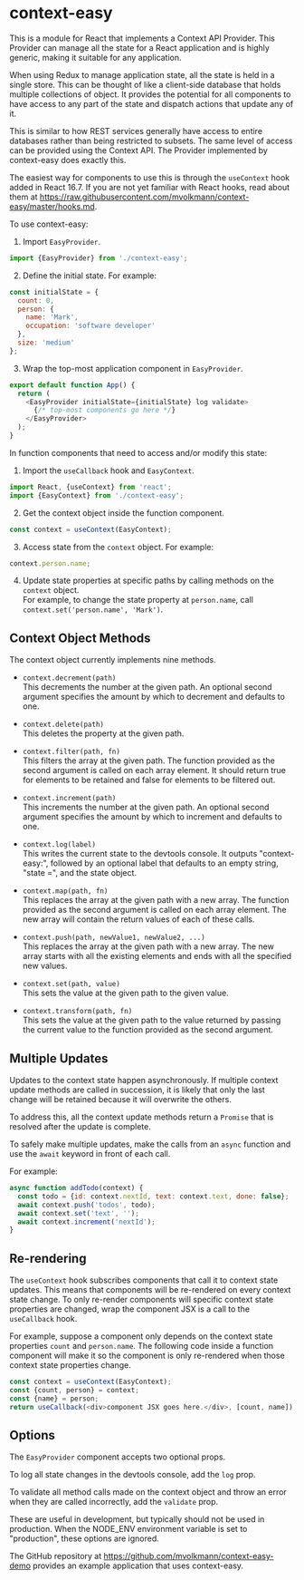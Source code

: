 # context-easy

This is a module for React that implements a Context API Provider.
This Provider can manage all the state for a React application
and is highly generic, making it suitable for any application.

When using Redux to manage application state,
all the state is held in a single store.
This can be thought of like a client-side database
that holds multiple collections of object.
It provides the potential for all components
to have access to any part of the state
and dispatch actions that update any of it.

This is similar to how REST services generally
have access to entire databases
rather than being restricted to subsets.
The same level of access can be provided
using the Context API.
The Provider implemented by context-easy
does exactly this.

The easiest way for components to use this
is through the `useContext` hook added in React 16.7.
If you are not yet familiar with React hooks,
read about them at
<https://raw.githubusercontent.com/mvolkmann/context-easy/master/hooks.md>.

To use context-easy:

1. Import `EasyProvider`.

```js
import {EasyProvider} from './context-easy';
```

2. Define the initial state. For example:

```js
const initialState = {
  count: 0,
  person: {
    name: 'Mark',
    occupation: 'software developer'
  },
  size: 'medium'
};
```

3. Wrap the top-most application component in `EasyProvider`.

```js
export default function App() {
  return (
    <EasyProvider initialState={initialState} log validate>
      {/* top-most components go here */}
    </EasyProvider>
  );
}
```

In function components that need to access and/or modify this state:

1. Import the `useCallback` hook and `EasyContext`.

```js
import React, {useContext} from 'react';
import {EasyContext} from './context-easy';
```

2. Get the context object inside the function component.

```js
const context = useContext(EasyContext);
```

3. Access state from the `context` object. For example:

```js
context.person.name;
```

4. Update state properties at specific paths
   by calling methods on the `context` object.\
   For example, to change the state property at `person.name`,
   call `context.set('person.name', 'Mark')`.

## Context Object Methods

The context object currently implements nine methods.

- `context.decrement(path)`\
  This decrements the number at the given path.
  An optional second argument specifies the amount
  by which to decrement and defaults to one.

- `context.delete(path)`\
  This deletes the property at the given path.

- `context.filter(path, fn)`\
  This filters the array at the given path.
  The function provided as the second argument
  is called on each array element.
  It should return true for elements to be retained
  and false for elements to be filtered out.

- `context.increment(path)`\
  This increments the number at the given path.
  An optional second argument specifies the amount
  by which to increment and defaults to one.

- `context.log(label)`\
  This writes the current state to the devtools console.
  It outputs "context-easy:", followed by
  an optional label that defaults to an empty string,
  "state =", and the state object.

- `context.map(path, fn)`\
  This replaces the array at the given path with a new array.
  The function provided as the second argument
  is called on each array element.
  The new array will contain the return values of each of these calls.

- `context.push(path, newValue1, newValue2, ...)`\
  This replaces the array at the given path with a new array.
  The new array starts with all the existing elements
  and ends with all the specified new values.

- `context.set(path, value)`\
  This sets the value at the given path to the given value.

- `context.transform(path, fn)`\
  This sets the value at the given path to
  the value returned by passing the current value
  to the function provided as the second argument.

## Multiple Updates

Updates to the context state happen asynchronously.
If multiple context update methods are called in succession,
it is likely that only the last change will be retained
because it will overwrite the others.

To address this, all the context update methods return
a `Promise` that is resolved after the update is complete.

To safely make multiple updates,
make the calls from an `async` function
and use the `await` keyword in front of each call.

For example:

```js
async function addTodo(context) {
  const todo = {id: context.nextId, text: context.text, done: false};
  await context.push('todos', todo);
  await context.set('text', '');
  await context.increment('nextId');
}
```

## Re-rendering

The `useContext` hook subscribes components that call it
to context state updates.
This means that components will be re-rendered
on every context state change.
To only re-render components will specific context state properties are changed,
wrap the component JSX is a call to the `useCallback` hook.

For example, suppose a component only depends on
the context state properties `count` and `person.name`.
The following code inside a function component
will make it so the component is only re-rendered
when those context state properties change.

```js
const context = useContext(EasyContext);
const {count, person} = context;
const {name} = person;
return useCallback(<div>component JSX goes here.</div>, [count, name]);
```

## Options

The `EasyProvider` component accepts two optional props.

To log all state changes in the devtools console,
add the `log` prop.

To validate all method calls made on the context object
and throw an error when they are called incorrectly,
add the `validate` prop.

These are useful in development, but typically should not be used in production.
When the NODE_ENV environment variable is set to "production",
these options are ignored.

The GitHub repository at <https://github.com/mvolkmann/context-easy-demo>
provides an example application that uses context-easy.
